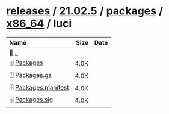 ---
---

# [releases](/releases/) / [21.02.5](/releases/21.02.5/) / [packages](/releases/21.02.5/packages/) / [x86_64](/releases/21.02.5/packages/x86_64/) / luci


| Name | Size | Date |
|:---|---:|---|
| 📁 [..](../) | | |
| 🗄️ [Packages](./Packages) | 4.0K | |
| 🗄️ [Packages.gz](./Packages.gz) | 4.0K | |
| 🗄️ [Packages.manifest](./Packages.manifest) | 4.0K | |
| 🗄️ [Packages.sig](./Packages.sig) | 4.0K | |

